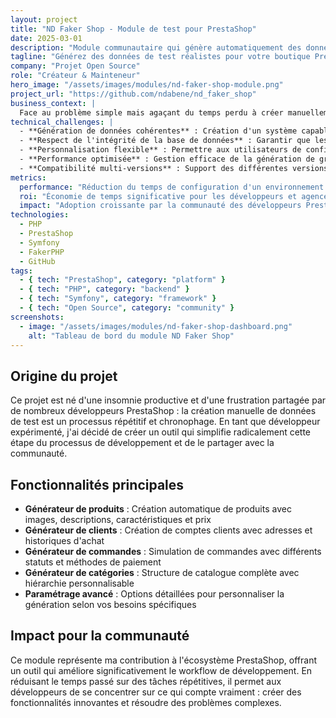 ```yaml
---
layout: project
title: "ND Faker Shop - Module de test pour PrestaShop"
date: 2025-03-01
description: "Module communautaire qui génère automatiquement des données de test pour PrestaShop, simplifiant considérablement le processus de développement et de test."
tagline: "Générez des données de test réalistes pour votre boutique PrestaShop en quelques clics"
company: "Projet Open Source"
role: "Créateur & Mainteneur"
hero_image: "/assets/images/modules/nd-faker-shop-module.png"
project_url: "https://github.com/ndabene/nd_faker_shop"
business_context: |
  Face au problème simple mais agaçant du temps perdu à créer manuellement des données de test pour les boutiques PrestaShop, l'idée est devenue évidente : pourquoi ne pas automatiser tout cela ? Les développeurs et intégrateurs perdent des heures précieuses à configurer des environnements de test avec des données réalistes. Ce module communautaire résout ce problème en générant automatiquement un ensemble complet de données de test adaptées aux besoins spécifiques de développement et d'intégration.
technical_challenges: |
  - **Génération de données cohérentes** : Création d'un système capable de générer des données interdépendantes (catégories, produits, caractéristiques, prix spécifiques, etc.)
  - **Respect de l'intégrité de la base de données** : Garantir que les données générées respectent toutes les contraintes de la base de données PrestaShop
  - **Personnalisation flexible** : Permettre aux utilisateurs de configurer précisément quelles données générer et en quelle quantité
  - **Performance optimisée** : Gestion efficace de la génération de grandes quantités de données sans surcharger le serveur
  - **Compatibilité multi-versions** : Support des différentes versions de PrestaShop avec leurs spécificités
metrics:
  performance: "Réduction du temps de configuration d'un environnement de test de plusieurs heures à quelques minutes"
  roi: "Économie de temps significative pour les développeurs et agences PrestaShop"
  impact: "Adoption croissante par la communauté des développeurs PrestaShop"
technologies:
  - PHP
  - PrestaShop
  - Symfony
  - FakerPHP
  - GitHub
tags:
  - { tech: "PrestaShop", category: "platform" }
  - { tech: "PHP", category: "backend" }
  - { tech: "Symfony", category: "framework" }
  - { tech: "Open Source", category: "community" }
screenshots:
  - image: "/assets/images/modules/nd-faker-shop-dashboard.png"
    alt: "Tableau de bord du module ND Faker Shop"
---
```


## Origine du projet

Ce projet est né d'une insomnie productive et d'une frustration partagée par de nombreux développeurs PrestaShop : la création manuelle de données de test est un processus répétitif et chronophage. En tant que développeur expérimenté, j'ai décidé de créer un outil qui simplifie radicalement cette étape du processus de développement et de le partager avec la communauté.

## Fonctionnalités principales

- **Générateur de produits** : Création automatique de produits avec images, descriptions, caractéristiques et prix
- **Générateur de clients** : Création de comptes clients avec adresses et historiques d'achat
- **Générateur de commandes** : Simulation de commandes avec différents statuts et méthodes de paiement
- **Générateur de catégories** : Structure de catalogue complète avec hiérarchie personnalisable
- **Paramétrage avancé** : Options détaillées pour personnaliser la génération selon vos besoins spécifiques

## Impact pour la communauté

Ce module représente ma contribution à l'écosystème PrestaShop, offrant un outil qui améliore significativement le workflow de développement. En réduisant le temps passé sur des tâches répétitives, il permet aux développeurs de se concentrer sur ce qui compte vraiment : créer des fonctionnalités innovantes et résoudre des problèmes complexes. 